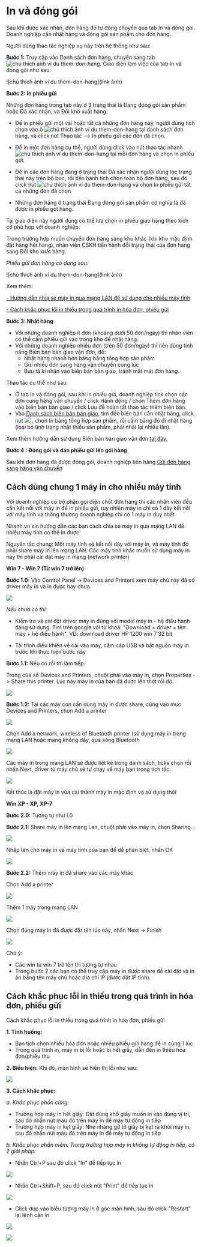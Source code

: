 # In và đóng gói
Sau khi được xác nhận, đơn hàng đó tự động chuyển qua tab In và đóng gói. Doanh nghiệp cần nhặt hàng và đóng gói sản phẩm cho đơn hàng.

Người dùng thao tác nghiệp vụ này trên hệ thống như sau:

**Bước 1:** Truy cập vào Danh sách đơn hàng, chuyển sang tab ![chú thích ảnh ví du them-don-hang](https://raw.githubusercontent.com/nhanhapi/manual/master/docs/don-hang/img/in-dong-goi-1.png). Giao diện làm việc của tab In và đóng gói như sau:

![chú thích ảnh ví du them-don-hang](link ảnh)

**Bước 2: In phiếu gửi**

Những đơn hàng trong tab này ở 3 trạng thái là Đang đóng gói sản phẩm hoặc Đã xác nhận, và Đổi kho xuất hàng.

- Để in phiếu gửi một vài hoặc tất cả những đơn hàng này, người dùng tích chọn vào ô ![chú thích ảnh ví du them-don-hang](https://raw.githubusercontent.com/nhanhapi/manual/master/docs/don-hang/img/in-dong-goi-2.png) tại danh sách đơn hàng, và click nút Thao tác --> In phiếu gửi các đơn đã chọn.
- Để in một đơn hàng cụ thể, người dùng click vào nút thao tác nhanh ![chú thích ảnh ví du them-don-hang](https://raw.githubusercontent.com/nhanhapi/manual/master/docs/don-hang/img/in-dong-goi-3.png) tại mỗi đơn hàng và chọn In phiếu gửi.
- Để in các đơn hàng đang ở trạng thái Đã xác nhận người dùng lọc trạng thái này trên bộ bọc, rồi tiến hành tích chọn toàn bộ đơn hàng, sau đó click nút ![chú thích ảnh ví du them-don-hang](https://raw.githubusercontent.com/nhanhapi/manual/master/docs/img/thao-tac.jpg) và chọn In phiếu gửi tất cả những đơn đã chọn

- Những đơn hàng ở trạng thái Đang đóng gói sản phẩm có nghĩa là đã được in phiếu gửi hàng.

Tại giao diện này người dùng có thể lưa chọn in phiếu giao hàng theo kích cỡ phù hợp với doanh nghiệp.

Trong trường hợp muốn chuyển đơn hàng sang kho khác (khi kho mặc định đặt hàng hết hàng), nhân viên CSKH tiến hành đổi trạng thái của đơn hàng sang Đổi kho xuất hàng.

*Phiếu gửi đơn hàng có dạng sau:*

![chú thích ảnh ví du them-don-hang](link ảnh)

Xem thêm:

[- Hướng dẫn chia sẻ máy in qua mạng LAN để sử dụng cho nhiều máy tính](link)

[- Cách khắc phục lỗi in thiếu trong quá trình in hóa đơn, phiếu gửi](link)

**Bước 3: Nhặt hàng**
- Với những doanh nghiệp ít đơn (khoảng dưới 50 đơn/ngày) thì nhân viên có thể cầm phiếu gửi vào trong kho để nhặt hàng.
- Với những doanh nghiệp nhiều đơn (trên 50 đơn/ngày) thì nên dùng tính năng Biên bản bàn giao vận đơn, để:
  - Nhặt hàng nhanh hơn bằng bảng tổng hợp sản phẩm
  - Gửi nhiều đơn sang hãng vận chuyển cùng lúc
  - Bưu tá kí nhận vào biên bản bàn giao, tránh mất mát đơn hàng.

Thao tác cụ thể như sau:

- Ở tab In và đóng gói, sau khi in phiếu gửi, doanh nghiệp tick chọn các đơn cùng hãng vận chuyển / click Hành động / chọn Thêm đơn hàng vào biên bản bàn giao / click Lưu đễ hoàn tất thao tác thêm biên bản.
- Vào 
[Danh sách biên bản bàn giao](https://new.nhanh.vn/shipping/handover/index), tìm đến biên bản cần nhặt hàng, click nút ![](https://raw.githubusercontent.com/nhanhapi/manual/master/docs/don-hang/img/bien-ban-ban-giao-3.png) , chọn In bảng tổng hợp sản phẩm, rồi cầm bảng đó đi nhặt hàng (loại bỏ tình trạng nhặt thiếu sản phẩm, phải nhặt lại nhiều lần).

Xem thêm hướng dẫn sử dụng Biên bản bàn giao vận đơn [tại đây.](https://manual.nhanh.vn/don-hang/quy-trinh-xu-ly-don-hang/bien-ban-ban-giao-don-hang-cho-hang-van-chuyen)

**Bước 4 : Đóng gói và dán phiếu gửi lên gói hàng**

Sau khi đơn hàng đã được đóng gói, doanh nghiệp tiến hàng  [Gửi đơn hàng sang hãng vận chuyển](link)

## Cách dùng chung 1 máy in cho nhiều máy tính

Với doanh nghiệp có bộ phận gọi điện chốt đơn hàng thì các nhân viên đều cần kết nối với máy in để in phiếu gửi, tuy nhiên máy in chỉ có 1 dây kết nối với máy tính và thông thường doanh nghiệp chỉ có 1 máy in duy nhất.

Nhanh.vn xin hướng dẫn các bạn cách chia sẻ máy in qua mạng LAN để nhiều máy tính có thể in được

Nguyên tắc chung:  Một máy tính sẽ kết nối dây với máy in, và máy tính đó phải share máy in lên mạng LAN. Các máy tính khác muốn sử dụng máy in này thì phải cài đặt máy in mạng (network printer)

**Win 7 - Win 7 (Từ win 7 trở lên)**

**Bước 1.0:** Vào Control Panel -> Devices and Printers xem máy chủ này đã có driver máy in và in được hay chưa.

![](https://raw.githubusercontent.com/nhanhapi/manual/master/docs/don-hang/img/in-dong-goi-4.jpg)

*Nếu chưa có thì:*

- Kiểm tra và cài đặt driver máy in đúng với model máy in - hệ điều hành đang sử dụng. Tìm trên google với từ khoá: "Download + driver + tên máy + hệ điều hành", VD: download driver HP 1200 win 7 32 bit

- Tải trình điều khiển về cài vào máy, cắm cáp USB và bật nguồn máy in trước khi thực hiện bước này

**Bước 1.1:** Nếu có rồi thì làm tiếp:

Trong cửa sổ Devices and Printers, chuột phải vào máy in, chọn Properties -> Share this printer. Lúc này máy in của bạn đã được lên thớt rồi đó.

![](https://raw.githubusercontent.com/nhanhapi/manual/master/docs/don-hang/img/in-dong-goi-5.jpg)

**Bước 1.2:** Tại các máy con cần dùng máy in được share, cũng vào mục Devices and Printers, chon Add a printer 

![](https://raw.githubusercontent.com/nhanhapi/manual/master/docs/don-hang/img/in-dong-goi-6.jpg)

Chọn Add a network, wireless of Bluetooth printer (sử dụng máy in trong mạng LAN hoặc mạng không dây, qua sóng Bluetooth

![](https://raw.githubusercontent.com/nhanhapi/manual/master/docs/don-hang/img/in-dong-goi-7.jpg)

Các máy in trong mạng LAN sẽ được liệt kê trong danh sách, ticks chọn rồi nhấn Next, driver từ máy chủ sẽ tự chạy về máy bạn trong tích tắc.

![](https://raw.githubusercontent.com/nhanhapi/manual/master/docs/don-hang/img/in-dong-goi-8.jpg)

Kết thúc là đặt máy in vừa cài thành máy in mặc định và sử dụng thôi

**Win XP - XP, XP-7**

**Bước 2.0:** Tương tự như I.0

**Bước 2.1:** Share máy in lên mạng Lan, chuột phải vào máy in, chọn Sharing...

![](https://raw.githubusercontent.com/nhanhapi/manual/master/docs/don-hang/img/in-dong-goi-9.jpg)

Nhập tên cho máy in và máy tính của bạn để dễ phân biệt, nhấn OK

![](https://raw.githubusercontent.com/nhanhapi/manual/master/docs/don-hang/img/in-dong-goi-10.jpg)

**Bước 2.2:** Thêm máy in đã share vào các máy khác

Chọn Add a printer

![](https://raw.githubusercontent.com/nhanhapi/manual/master/docs/don-hang/img/in-dong-goi-11.jpg)

Thêm 1 máy trong mạng LAN

![](https://raw.githubusercontent.com/nhanhapi/manual/master/docs/don-hang/img/in-dong-goi-12.jpg)

Chọn đúng máy in đã được đặt tên lúc nãy, nhấn Next -> Finish

![](https://raw.githubusercontent.com/nhanhapi/manual/master/docs/don-hang/img/in-dong-goi-13.jpg)

Chú ý:

- Các win từ win 7 trở lên thì tương tự nhau
- Trong bước 2 các bạn có thể truy cập máy in được share để cài đặt và in ấn bằng tên máy chủ hoặc địa chỉ IP (được đặt IP tĩnh).


## Cách khắc phục lỗi in thiếu trong quá trình in hóa đơn, phiếu gửi


Cách khắc phục lỗi in thiếu trong quá trình in hóa đơn, phiếu gửi

**1. Tình huống:**

- Bạn tích chọn nhiều hóa đơn hoặc nhiều phiếu gửi hàng để in cùng 1 lúc
- Trong quá trình in, máy in bị lỗi hoặc bị hết giấy, dẫn đến in thiếu hóa đơn/phiếu thu

**2. Biểu hiện:** Khi đó, màn hình sẽ hiển thị lỗi như sau:

![](https://raw.githubusercontent.com/nhanhapi/manual/master/docs/don-hang/img/in-dong-goi-14.jpg)

**3. Cách khắc phục:**

*a. Khắc phục phần cứng:*

- Trường hợp máy in hết giấy: Đặt đúng khổ giấy muốn in vào đúng vị trí, sau đó nhấn nút màu đỏ trên máy in để máy tự động in tiếp 
- Trường hợp máy in kẹt giấy: Nhẹ nhàng gỡ tờ giấy bị kẹt ra khỏi máy in, sau đó nhấn nút màu đỏ trên máy in để máy tự động in tiếp

*b. Khắc phục phần mềm: Trong trường hợp máy in không tự động in tiếp, có 2 giải pháp:*

- Nhấn Ctrl+P sau đó click "In" để tiếp tục in

![](https://raw.githubusercontent.com/nhanhapi/manual/master/docs/don-hang/img/in-dong-goi-15.jpg)

- Nhấn Ctrl+Shift+P, sau đó click nút "Print" để tiếp tục in

![](https://raw.githubusercontent.com/nhanhapi/manual/master/docs/don-hang/img/in-dong-goi-16.jpg)

- Click đúp vào biểu tượng máy in ở góc màn hình, sau đó click "Restart" lại lệnh cần in

![](https://raw.githubusercontent.com/nhanhapi/manual/master/docs/don-hang/img/in-dong-goi-17.jpg)

![](https://raw.githubusercontent.com/nhanhapi/manual/master/docs/don-hang/img/in-dong-goi-18.jpg)


